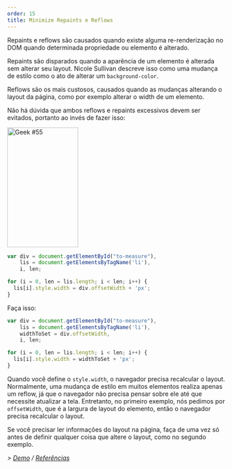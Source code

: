 ```yaml
---
order: 15
title: Minimize Repaints e Reflows
---
```


Repaints e reflows são causados quando existe alguma re-renderização no DOM quando determinada propriedade ou elemento é alterado.

Repaints são disparados quando a aparência de um elemento é alterada sem alterar seu layout. Nicole Sullivan descreve isso como uma mudança de estilo como o ato de alterar um `background-color`.

Reflows são os mais custosos, causados quando as mudanças alterando o layout da página, como por exemplo alterar o width de um elemento.

Não há dúvida que ambos reflows e repaints excessivos devem ser evitados, portanto ao invés de fazer isso:

<div class="img-right">
  <img id="geek-55" class="icos-geek" src="http://browserdiet.com/en/assets/img/55.png" alt="Geek #55" width="163" height="275" />
</div>

```js
var div = document.getElementById("to-measure"),
    lis = document.getElementsByTagName('li'),
    i, len;

for (i = 0, len = lis.length; i < len; i++) {
  lis[i].style.width = div.offsetWidth + 'px';
}
```

Faça isso:

```js
var div = document.getElementById("to-measure"),
    lis = document.getElementsByTagName('li'),
    widthToSet = div.offsetWidth,
    i, len;

for (i = 0, len = lis.length; i < len; i++) {
  lis[i].style.width = widthToSet + 'px';
}
```

Quando você define o `style.width`, o navegador precisa recalcular o layout. Normalmente, uma mudança de estilo em muitos elementos realiza apenas um reflow, já que o navegador não precisa pensar sobre ele até que necessite atualizar a tela. Entretanto, no primeiro exemplo, nós pedimos por `offsetWidth`, que é a largura de layout do elemento, então o navegador precisa recalcular o layout.

Se você precisar ler informações do layout na página, faça de uma vez só antes de definir qualquer coisa que altere o layout, como no segundo exemplo.

*> [Demo](http://jsbin.com/aqavin/2/quiet) / [Referências](https://github.com/zenorocha/browser-diet/wiki/References#minimize-repaints-and-reflows)*
